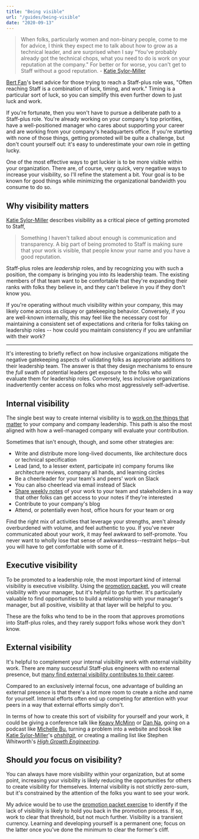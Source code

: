 ```yaml
---
title: "Being visible"
url: "/guides/being-visible"
date: "2020-09-13"
---
```


> When folks, particularly women and non-binary people, come to me for advice, I think they expect me to talk about how to grow as a technical leader, and are surprised when I say "You've probably already got the technical chops, what you need to do is work on your reputation at the company." For better or for worse, you can't get to Staff without a good reputation.
> \- [Katie Sylor-Miller](/stories/katie-sylor-miller)



[Bert Fan](https://staffeng.com/stories/bert-fan)'s best advice for those trying to reach a Staff-plus role was,
"Often reaching Staff is a combination of luck, timing, and work."
Timing is a particular sort of luck, so you can simplify this even further down to just luck and work.

If you're fortunate, then you won't have to pursue a deliberate path to a Staff-plus role. You're already working on your company's top priorities, have a well-positioned manager who cares about supporting your career and are working from your company's headquarters office. If you're starting with none of those things, getting promoted will be quite a challenge, but don't count yourself out: it's easy to underestimate your own role in getting lucky.

One of the most effective ways to get luckier is to be more visible within your organization. There are, of course, very quick, very negative ways to increase your visibility, so I'll refine the statement a bit. Your goal is to be known for good things while minimizing the organizational bandwidth you consume to do so.

## Why visibility matters

[Katie Sylor-Miller](/stories/katie-sylor-miller) describes visibility as a critical piece of getting promoted to Staff,

> Something I haven't talked about enough is communication and transparency. A big part of being promoted to Staff is making sure that your work is visible, that people know your name and you have a good reputation.

Staff-plus roles are _leadership_ roles, and by recognizing you with such a position, the company is bringing you into its leadership team. The existing members of that team want to be comfortable that they're expanding their ranks with folks they believe in, and they can't believe in you if they don't know you.

If you're operating without much visibility within your company, this may likely come across as cliquey or gatekeeping behavior. Conversely, if you are well-known internally, this may feel like the necessary cost for maintaining a consistent set of expectations and criteria for folks taking on leadership roles -- how could you maintain consistency if you are unfamiliar with their work?

---

It's interesting to briefly reflect on how inclusive organizations mitigate the negative gatekeeping aspects of validating folks as appropriate additions to their leadership team. The answer is that they design mechanisms to ensure the _full_ swath of potential leaders get exposure to the folks who will evaluate them for leadership roles. Conversely, less inclusive organizations inadvertently center access on folks who most aggressively self-advertise.

## Internal visibility

The single best way to create internal visibility is to [work on the things that matter](https://staffeng.com/guides/work-on-what-matters) to your company and company leadership. This path is also the most aligned with how a well-managed company will evaluate your contribution.

Sometimes that isn't enough, though, and some other strategies are:

*   Write and distribute more long-lived documents, like architecture docs or technical specification
*   Lead (and, to a lesser extent, participate in) company forums like architecture reviews, company all hands, and learning circles
*   Be a cheerleader for your team's and peers' work on Slack
*   You can also cheerlead via email instead of Slack
*   [Share weekly notes](https://lethain.com/weekly-updates/) of your work to your team and stakeholders in a way that other folks can get access to your notes if they're interested
*   Contribute to your company's blog
*   Attend, or potentially even host, office hours for your team or org

Find the right mix of activities that leverage your strengths, aren't already overburdened with volume, and feel authentic to you. If you've never communicated about your work, it may feel awkward to self-promote. You never want to wholly lose that sense of awkwardness--restraint helps--but you will have to get comfortable with some of it.

## Executive visibility

To be promoted to a leadership role, the most important kind of internal visibility is executive visibility.
Using the [promotion packet](/guides/promo-packets), you will create visibility with your manager,
but it's helpful to go further.
It's particularly valuable to find opportunities to build a relationship with your manager's manager,
but all positive, visibility at that layer will be helpful to you.

These are the folks who tend to be in the room that approves promotions into Staff-plus roles,
and they rarely support folks whose work they don't know.


## External visibility

It's helpful to complement your internal visibility work with external visibility work. There are many successful Staff-plus engineers with no external presence, but [many find external visibility contributes to their career](https://staffeng.com/guides/network-of-peers).

Compared to an exclusively internal focus, one advantage of building an external presence is that there's a lot more room to create a niche and name for yourself. Internal efforts often end up competing for attention with your peers in a way that external efforts simply don't.

In terms of how to create this sort of visibility for yourself and your work, it could be 
giving a conference talk like [Keavy McMinn](/stories/keavy-mcminn) or [Dan Na](https://staffeng.com/stories/dan-na), going on a podcast like [Michelle Bu](https://staffeng.com/stories/michelle-bu), turning a problem into a website and book like [Katie Sylor-Miller](/stories/katie-sylor-miller)'s _[ohshitgit](https://ohshitgit.com)_, or creating a mailing list like Stephen Whitworth's _[High Growth Engineering](https://highgrowthengineering.substack.com)_.

## Should _you_ focus on visibility?

You can always have more visibility within your organization, but at some point, increasing your visibility is likely reducing the opportunities for others to create visibility for themselves. Internal visibility is not strictly zero-sum, but it's constrained by the attention of the folks you want to see your work.

My advice would be to use the [promotion packet exercise](/guides/promo-packets) to identify if the lack of visibility is likely to hold you back in the promotion process. If so, work to clear that threshold, but not much further. Visibility is a transient currency. Learning and developing yourself is a permanent one; focus on the latter once you've done the minimum to clear the former's cliff.
